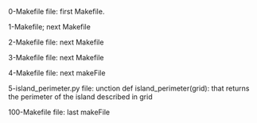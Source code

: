 0-Makefile file: first Makefile.

1-Makefile; next Makefile

2-Makefile file: next Makefile

3-Makefile file: next Makefile

4-Makefile file: next makeFile

5-island_perimeter.py file: unction def island_perimeter(grid): that returns the perimeter of the island described in grid

100-Makefile file: last makeFile